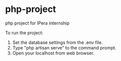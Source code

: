 # php-project
php project for IPera internship

To run the project:
  1. Set the database settings from the .env file.
  2. Type "php artisan serve" to the command prompt.
  3. Open your localhost from web browser.
